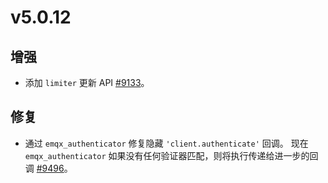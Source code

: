 # v5.0.12

## 增强

- 添加 `limiter` 更新 API [#9133](https://github.com/emqx/emqx/pull/9133)。

## 修复

- 通过 `emqx_authenticator` 修复隐藏 `'client.authenticate'` 回调。 现在 `emqx_authenticator` 如果没有任何验证器匹配，则将执行传递给进一步的回调 [#9496](https://github.com/emqx/emqx/pull/9496)。
